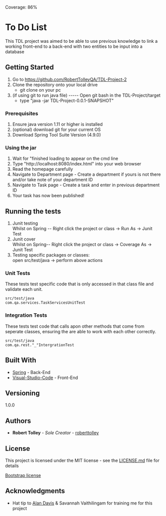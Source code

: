 Coverage: 86%
# To Do List

This TDL project was aimed to be able to use previous knowledge to link a working front-end to a back-end with two entities to be input into a database

## Getting Started

1. Go to https://github.com/RobertTolleyQA/TDL-Project-2
2. Clone the repository onto your local drive  
	- git clone <url> on your pc  
3. (if using git to run java file) ----- Open git bash in the TDL-Project/target  
	- type "java -jar TDL-Project-0.0.1-SNAPSHOT"  

### Prerequisites
1. Ensure java version 1.11 or higher is installed  
2. (optional) download git for your current OS 
3. Download Spring Tool Suite Version (4.9.0)  

### Using the jar

1. Wait for "finished loading to appear on the cmd line
2. Type "http://localhost:8080/index.html" into your web browser 
3. Read the homepage carefully
4. Navigate to Department page - Create a department if yours is not there and/or take note of your department ID
5. Navigate to Task page - Create a task and enter in previous department ID
6. Your task has now been published!

## Running the tests

1. Junit testing  
Whilst on Spring -- Right click the project or class -> Run As -> Junit Test  
2. Junit cover  
Whilst on Spring-- Right click the project or class -> Coverage As -> Junit Test  
3. Testing specific packages or classes:  
open src/test/java -> perform above actions   

### Unit Tests 

These tests test specific code that is only accessed in that class file and validate each unit.

```
src/test/java  
com.qa.services.TaskServicesUnitTest
```

### Integration Tests 
These tests test code that calls apon other methods that come from seperate classes, ensuring the are able to work with each other correctly.  

```
src/test/java  
com.qa.rest."_"IntergrationTest
```

## Built With

* [Spring](https://spring.io/) - Back-End
* [Visual-Studio-Code](https://visualstudio.microsoft.com/) - Front-End

## Versioning

1.0.0

## Authors

* **Robert Tolley** - *Sole Creator* - [roberttolley](https://github.com/RobertTolleyQA)

## License

This project is licensed under the MIT license - see the [LICENSE.md](LICENSE.md) file for details 

[Bootstrap license](https://github.com/twbs/bootstrap/blob/v4.0.0/LICENSE)

## Acknowledgments

* Hat tip to [Alan Davis](https://gist.github.com/MorickClive) & Savannah Vaithilingam for training me for this project